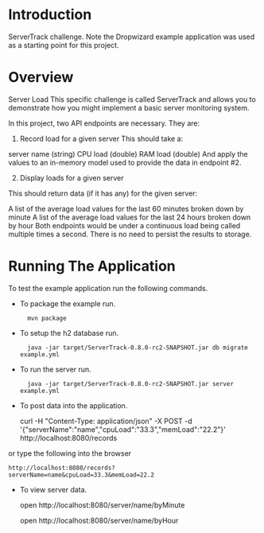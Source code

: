 # Introduction

ServerTrack challenge.  Note the Dropwizard example application was used as a starting point for this project.

# Overview

Server Load
This specific challenge is called ServerTrack and allows you to demonstrate how you might implement a basic server monitoring system.
 
In this project, two API endpoints are necessary. They are:

1. Record load for a given server
This should take a:

server name (string)
CPU load (double)
RAM load (double)
And apply the values to an in-memory model used to provide the data in endpoint #2.

2. Display loads for a given server

This should return data (if it has any) for the given server:

A list of the average load values for the last 60 minutes broken down by minute
A list of the average load values for the last 24 hours broken down by hour
Both endpoints would be under a continuous load being called multiple times a second. There is no need to persist the results to storage.


# Running The Application

To test the example application run the following commands.

* To package the example run.

        mvn package

* To setup the h2 database run.

        java -jar target/ServerTrack-0.8.0-rc2-SNAPSHOT.jar db migrate example.yml

* To run the server run.

        java -jar target/ServerTrack-0.8.0-rc2-SNAPSHOT.jar server example.yml


* To post data into the application.

	curl -H "Content-Type: application/json" -X POST -d '{"serverName":"name","cpuLoad":"33.3","memLoad":"22.2"}' http://localhost:8080/records
	
or type the following into the browser

	http://localhost:8080/records?serverName=name&cpuLoad=33.3&memLoad=22.2
	
* To view server data.
	
	open http://localhost:8080/server/name/byMinute
	
	open http://localhost:8080/server/name/byHour
